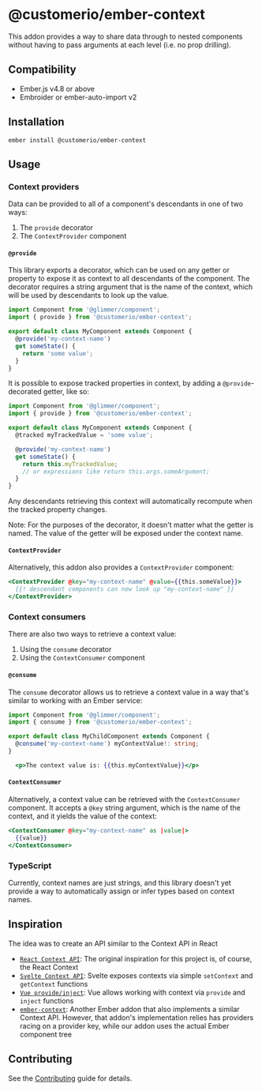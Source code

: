 # @customerio/ember-context

This addon provides a way to share data through to nested components without
having to pass arguments at each level (i.e. no prop drilling).

## Compatibility

- Ember.js v4.8 or above
- Embroider or ember-auto-import v2

## Installation

```
ember install @customerio/ember-context
```

## Usage
### Context providers
Data can be provided to all of a component's descendants in one of two ways:
1. The `provide` decorator
2. The `ContextProvider` component

#### `@provide`
This library exports a decorator, which can be used on any getter or property to
expose it as context to all descendants of the component. The decorator requires
a string argument that is the name of the context, which will be used by
descendants to look up the value.

```ts
import Component from '@glimmer/component';
import { provide } from '@customerio/ember-context';

export default class MyComponent extends Component {
  @provide('my-context-name')
  get someState() {
    return 'some value';
  }
}
```

It is possible to expose tracked properties in context, by adding a
`@provide`-decorated getter, like so:

```ts
import Component from '@glimmer/component';
import { provide } from '@customerio/ember-context';

export default class MyComponent extends Component {
  @tracked myTrackedValue = 'some value';

  @provide('my-context-name')
  get someState() {
    return this.myTrackedValue;
    // or expressions like return this.args.someArgument;
  }
}
```

Any descendants retrieving this context will automatically recompute when the
tracked property changes.

Note: For the purposes of the decorator, it doesn't matter what the getter is
named. The value of the getter will be exposed under the context name.

#### `ContextProvider`
Alternatively, this addon also provides a `ContextProvider` component:

```hbs
<ContextProvider @key="my-context-name" @value={{this.someValue}}>
  {{! descendant components can now look up "my-context-name" }}
</ContextProvider>
```

### Context consumers
There are also two ways to retrieve a context value:
1. Using the `consume` decorator
2. Using the `ContextConsumer` component

#### `@consume`
The `consume` decorator allows us to retrieve a context value in a way that's
similar to working with an Ember service:

```ts
import Component from '@glimmer/component';
import { consume } from '@customerio/ember-context';

export default class MyChildComponent extends Component {
  @consume('my-context-name') myContextValue!: string;
}
```

```hbs
  <p>The context value is: {{this.myContextValue}}</p>
```

#### `ContextConsumer`
Alternatively, a context value can be retrieved with the `ContextConsumer`
component. It accepts a `@key` string argument, which is the name of the
context, and it yields the value of the context:
```hbs
<ContextConsumer @key="my-context-name" as |value|>
  {{value}}
</ContextConsumer>
```

### TypeScript
Currently, context names are just strings, and this library doesn't yet provide
a way to automatically assign or infer types based on context names.


## Inspiration
The idea was to create an API similar to the Context API in React
- [`React Context API`](https://react.dev/reference/react/createContext): The
  original inspiration for this project is, of course, the React Context
- [`Svelte Context API`](https://svelte.dev/docs/svelte#setcontext): Svelte
  exposes contexts via simple `setContext` and `getContext` functions
- [`Vue provide/inject`](https://vuejs.org/guide/components/provide-inject.html#provide):
  Vue allows working with context via `provide` and `inject` functions
- [`ember-context`](https://github.com/alexlafroscia/ember-context): Another
  Ember addon that also implements a similar Context API. However, that addon's
  implementation relies has providers racing on a provider key, while our addon
  uses the actual Ember component tree

## Contributing

See the [Contributing](CONTRIBUTING.md) guide for details.
